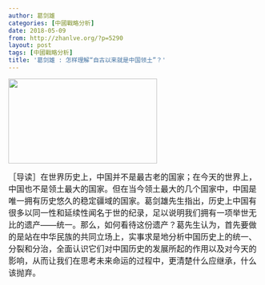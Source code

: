```yaml
---
author: 葛剑雄
categories: [中國戰略分析]
date: 2018-05-09
from: http://zhanlve.org/?p=5290
layout: post
tags: [中國戰略分析]
title: '葛剑雄 : 怎样理解“自古以来就是中国领土”？'
---
```


<div id="entry">
<div class="at-above-post addthis_tool" data-url="http://zhanlve.org/?p=5290">
</div>
<p>
</p>
<p>
<img alt="" class="aligncenter size-full wp-image-5291" height="170" src="http://zhanlve.org/wp-content/uploads/2018/05/images-2.jpg" width="297"/>
</p>
<p>
</p>
<p>
<span style="font-size: 12pt;">
   ［导读］在世界历史上，中国并不是最古老的国家；在今天的世界上，中国也不是领土最大的国家。但在当今领土最大的几个国家中，中国是唯一拥有历史悠久的稳定疆域的国家。葛剑雄先生指出，历史上中国有很多以同一性和延续性闻名于世的纪录，足以说明我们拥有一项举世无比的遗产——统一。那么，如何看待这份遗产？葛先生认为，首先要做的是站在中华民族的共同立场上，实事求是地分析中国历史上的统一、分裂和分治，全面认识它们对中国历史的发展所起的作用以及对今天的影响，从而让我们在思考未来命运的过程中，更清楚什么应继承，什么该抛弃。
  </span>
</p>
<section class="">
<section class="">
<section class="">
<section class="">
</section>
</section>
</section>
</section>
</div>
